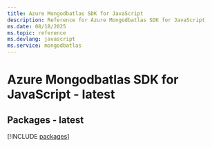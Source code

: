 ```yaml
---
title: Azure Mongodbatlas SDK for JavaScript
description: Reference for Azure Mongodbatlas SDK for JavaScript
ms.date: 08/18/2025
ms.topic: reference
ms.devlang: javascript
ms.service: mongodbatlas
---
```

# Azure Mongodbatlas SDK for JavaScript - latest
## Packages - latest
[!INCLUDE [packages](mongodbatlas-index.md)]